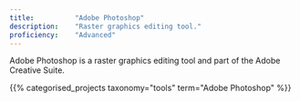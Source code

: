 ```yaml
---
title: 			"Adobe Photoshop"
description: 	"Raster graphics editing tool."
proficiency:	"Advanced"
---
```


Adobe Photoshop is a raster graphics editing tool and part of the Adobe Creative Suite.

{{% categorised_projects taxonomy="tools" term="Adobe Photoshop" %}}